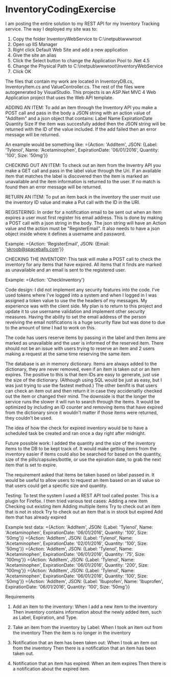 # InventoryCodingExercise

I am posting the entire solution to my REST API for my Inventory Tracking service. The way I deployed my site was to:
1. Copy the folder InventoryWebService to C:\inetpub\wwwroot
2. Open up IIS Manager
3. Right click Default Web Site and add a new application
4. Give the site an alias
5. Click the Select button to change the Application Pool to .Net 4.5
6. Change the Physical Path to C:\inetpub\wwwroot\InventoryWebService
7. Click OK
 
The files that contain my work are located in InventoryDB.cs, InventoryItem.cs and ValueController.cs. The rest of the files were autogenerated by VisualStudio. This projects is an ASP.Net MVC 4 Web Application project that uses the Web API template.

ADDING AN ITEM:
To add an item through the Inventory API you make a POST call and pass in the body a JSON string with an action value of "AddItem" and a json object that contains:
  Label
  Name
  ExpirationDate
  Quantity
  Size
If the item was succesfully added then the JSON string will be returned with the ID of the value included. If the add failed then an error message will be returned.

An example would be something like: ={Action: 'AddItem', JSON: {Label: 'Tylenol', Name: 'Acetaminophen', ExpirationDate: '06/01/2016', Quantity: '100', Size: '50mg'}}

CHECKING OUT AN ITEM:
To check out an item from the Inventry API you make a GET call and pass in the label value through the Uri. If an available item that matches the label is discovered then the item is marked an unavailable and the item information is returned to the user. If no match is found then an error message will be returned.

RETURN AN ITEM:
To put an item back in the inventory the user must use the inventory ID value and make a Put call with the ID in the URI.

REGISTERING:
In order for a notification email to be sent out when an item expires a user must first register his email address. This is done by making a POST call with a json string in the body. The json string will have an Action value and the action must be "RegisterEmail". It also needs to have a json object inside where it defines a username and password.

Example: ={Action: 'RegisterEmail', JSON: {Email: 'skroob@spaceballs.com'}}

CHECKING THE INVENTORY:
This task will make a POST call to check the inventory for any items that have expired. All items that it finds are marked as unavailable and an email is sent to the registered user.

Example: ={Action: 'CheckInventory'}

Code design:
I did not implement any security features into the code. I've used tokens where I've logged into a system and when I logged in I was assigned a token value to use the the headers of my messages. My experience was with the client side. My plan is to return to this project and update it to use username validation and implement other security measures. Having the ability to set the email address of the person reveiving the email notifications is a huge security flaw but was done to due to the amount of time I had to work on this.

The code has users reserve items by passing in the label and then items are marked as unavailable and the user is informed of the reserved item. There should not be an issue with users trying to reserve an item and 2 users making a request at the same time reserving the same item.

The database is an in memory dictionary. Items are always added to the dictionary, they are never removed, even if an item is taken out or an item expires. The positive to this is that item IDs are easy to generate, just use the size of the dictionary. (Although using SQL would be just as easy, but I was just trying to use the fastest method.) The other benifit is that users can check an item out and then return it in case they accidenatlly checked out the item or changed their mind. The downside is that the longer the service runs the slower it will run to search through the items. It would be optimized by including an ID counter and removing items that have expired from the dictionary since it wouldn't matter if those items were returned, they couldn't be used.

The idea of how the check for expired inventory would be to have a scheduled task be created and ran once a day right after midnight. 

Future possible work:
I added the quantity and the size of the inventory items to the DB to be kept track of. It would make getting items from the inventory easier if items could also be searched for based on the quantity, size of the pills/capsules/bottle, or use the epiration date, to grab the next item that is set to expire.

The requirement asked that items be taken based on label passed in. It would be useful to allow users to request an item based on an id value so that users could get a specific size and quantity. 

Testing:
To test the system I used a REST API tool called poster. This is a plugin for Firefox. I then tried various test cases:
Adding a new item
Checking out existing item
Adding multiple items
Try to check out an item that is not in stock
Try to check out an item that is in stock but expired
Add item that has already expired

Example test data:
={Action: 'AddItem', JSON: {Label: 'Tylenol', Name: 'Acetaminophen', ExpirationDate: '06/01/2016', Quantity: '100', Size: '50mg'}}
={Action: 'AddItem', JSON: {Label: 'Tylenol', Name: 'Acetaminophen', ExpirationDate: '02/01/2016', Quantity: '100', Size: '50mg'}}
={Action: 'AddItem', JSON: {Label: 'Tylenol', Name: 'Acetaminophen', ExpirationDate: '06/01/2016', Quantity: '75', Size: '100mg'}}
={Action: 'AddItem', JSON: {Label: 'Tylenol', Name: 'Acetaminophen', ExpirationDate: '06/01/2016', Quantity: '200', Size: '100mg'}}
={Action: 'AddItem', JSON: {Label: 'Tylenol', Name: 'Acetaminophen', ExpirationDate: '06/01/2016', Quantity: '100', Size: '50mg'}}
={Action: 'AddItem', JSON: {Label: 'Ibuprofen', Name: 'Ibuprofen', ExpirationDate: '06/01/2016', Quantity: '100', Size: '50mg'}}


Requirements
1. Add an item to the inventory:
When I add a new item to the inventory
Then inventory contains information about the newly added item, such as Label, Expiration, and Type.
 
2. Take an item from the inventory by Label:
When I took an item out from the inventory
Then the item is no longer in the inventory
 
3. Notification that an item has been taken out:
When I took an item out from the inventory
Then there is a notification that an item has been taken out.
 
4. Notification that an item has expired:
When an item expires
Then there is a notification about the expired item.

